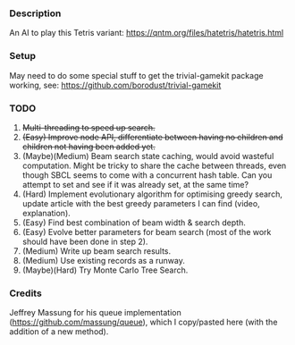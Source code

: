 ### Description
An AI to play this Tetris variant: https://qntm.org/files/hatetris/hatetris.html

### Setup
May need to do some special stuff to get the trivial-gamekit package working, see: https://github.com/borodust/trivial-gamekit

### TODO
1. ~~Multi-threading to speed up search.~~
2. ~~(Easy) Improve node API, differentiate between having no children and children not having been added yet.~~
3. (Maybe)(Medium) Beam search state caching, would avoid wasteful computation. Might be tricky to share the cache between threads, even though SBCL seems to come with a concurrent hash table. Can you attempt to set and see if it was already set, at the same time?
4. (Hard) Implement evolutionary algorithm for optimising greedy search, update article with the best greedy parameters I can find (video, explanation).
5. (Easy) Find best combination of beam width & search depth.
6. (Easy) Evolve better parameters for beam search (most of the work should have been done in step 2).
7. (Medium) Write up beam search results.
8. (Medium) Use existing records as a runway.
9. (Maybe)(Hard) Try Monte Carlo Tree Search.

### Credits
Jeffrey Massung for his queue implementation (https://github.com/massung/queue), which I copy/pasted here (with the addition of a new method).
